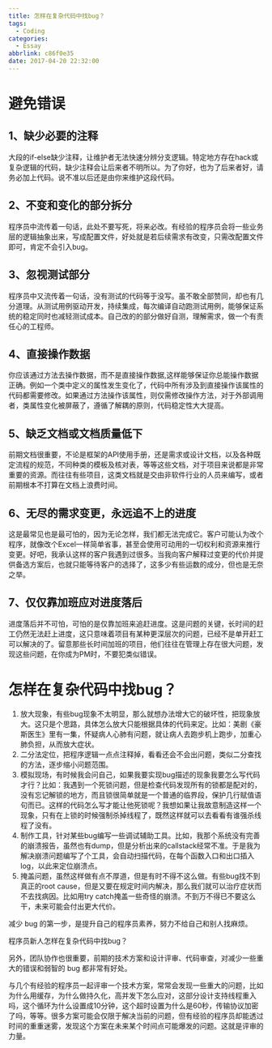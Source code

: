 ```yaml
---
title: 怎样在复杂代码中找bug？
tags:
  - Coding
categories:
  - Essay
abbrlink: c86f0e35
date: 2017-04-20 22:32:00
---
```

# 避免错误

## 1、缺少必要的注释

大段的if-else缺少注释，让维护者无法快速分辨分支逻辑。特定地方存在hack或复杂逻辑的代码，缺少注释会让后来者不明所以。为了你好，也为了后来者好，请务必加上代码。说不准以后还是由你来维护这段代码。

## 2、不变和变化的部分拆分

程序员中流传着一句话，此处不要写死，将来必改。有经验的程序员会将一些业务层的逻辑抽象出来，写成配置文件，好处就是若后续需求有改变，只需改配置文件即可，肯定不会引入bug。

## 3、忽视测试部分

程序员中又流传着一句话，没有测试的代码等于没写。虽不敢全部赞同，却也有几分道理。从测试用例驱动开发，持续集成，每次编译自动跑测试用例，能够保证系统的稳定同时也减轻测试成本。自己改的的部分做好自测，理解需求，做一个有责任心的工程师。

## 4、直接操作数据

你应该通过方法去操作数据，而不是直接操作数据,这样能够保证你总能操作数据正确。例如一个类中定义的属性发生变化了，代码中所有涉及到直接操作该属性的代码都需要修改。如果通过方法操作该属性，则仅需修改操作方法，对于外部调用者，类属性变化被屏蔽了，遵循了解耦的原则，代码稳定性大大提高。

## 5、缺乏文档或文档质量低下

前期文档很重要，不论是框架的API使用手册，还是需求或设计文档，以及各种既定流程的规范，不同种类的模板及核对表，等等这些文档，对于项目来说都是非常重要的资源。而往往有些项目，这类文档就是交由非软件行业的人员来编写，或者前期根本不打算在文档上浪费时间。

## 6、无尽的需求变更，永远追不上的进度

这是最常见也是最可怕的，因为无论怎样，我们都无法完成它。客户可能认为改个程序，就像改个Excel一样简单省事，甚至会使用可动用的一切权利和资源来推行变更。好吧，我承认这样的客户我遇到过很多。当我向客户解释过变更的代价并提供备选方案后，也就只能等待客户的选择了，这多少有些运数的成分，但也是无奈之举。

## 7、仅仅靠加班应对进度落后

进度落后并不可怕，可怕的是仅靠加班来追赶进度。这是问题的关键，长时间的赶工仍然无法赶上进度，这只意味着项目有某种更深层次的问题，已经不是单开赶工可以解决的了。留意那些长时间加班的项目，他们往往在管理上存在很大问题，发现这些问题，在你成为PM时，不要犯类似错误。

# 怎样在复杂代码中找bug？

1. 放大现象，有些bug现象不太明显，那么就想办法增大它的破坏性，把现象放大。这只是个思路，具体怎么放大只能根据具体的代码来定。比如：美剧《豪斯医生》里有一集，怀疑病人心肺有问题，就让病人去跑步机上跑步，加重心肺负担，从而放大症状。
2. 二分法定位，把程序逻辑一点点注释掉，看看还会不会出问题，类似二分查找的方法，逐步缩小问题范围。
3. 模拟现场，有时候我会问自己，如果我要实现bug描述的现象我要怎么写代码才行？比如：我遇到一个死锁问题，但是检查代码发现所有的锁都是配对的，没有忘记解锁的地方，而且锁很简单就是一个普通的临界段，保护几行赋值语句而已。这样的代码怎么写才能让他死锁呢？我想如果让我故意制造这样一个现象，只有在上锁的时候强制杀掉线程了，既然这样就可以去看看有谁强杀线程了没有。
4. 制作工具，针对某些bug编写一些调试辅助工具。比如，我那个系统没有完善的崩溃报告，虽然也有dump，但是分析出来的callstack经常不准。于是我为解决崩溃问题编写了个工具，会自动扫描代码，在每个函数入口和出口插入log，以此来定位崩溃点。
5. 掩盖问题，虽然这样做有点不厚道，但是有时不得不这么做。有些bug找不到真正的root cause，但是又要在规定时间内解决，那么我们就可以治疗症状而不去找病因。比如用try catch掩盖一些奇怪的崩溃。不到万不得已不要这么干，未来可能会付出更大代价。

减少 bug 的第一步，是提升自己的程序员素养，努力不给自己和别人找麻烦。

程序员新人怎样在复杂代码中找bug？

另外，团队协作也很重要，前期的技术方案和设计评审、代码审查，对减少一些重大的错误和弱智的 bug 都非常有好处。

与几个有经验的程序员一起评审一个技术方案，常常会发现一些重大的问题，比如为什么用缓存，为什么做持久化，高并发下怎么应对，这部分设计支持线程重入吗，这个循环为什么设置成10分钟，这个超时设置为什么是60秒，传输协议加密了吗，等等。很多方案可能会仅限于解决当前的问题，但有经验的程序员却能透过时间的重重迷雾，发现这个方案在未来某个时间点可能爆发的问题。这就是评审的力量。
